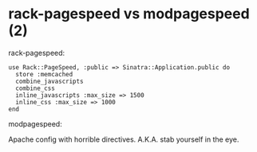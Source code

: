 # rack-pagespeed vs modpagespeed (2)

rack-pagespeed:

    use Rack::PageSpeed, :public => Sinatra::Application.public do
      store :memcached
      combine_javascripts
      combine_css
      inline_javascripts :max_size => 1500
      inline_css :max_size => 1000
    end
    
modpagespeed:

Apache config with horrible directives. A.K.A. stab yourself in the eye.